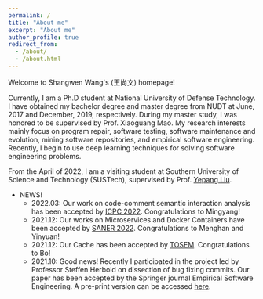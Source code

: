 ```yaml
---
permalink: /
title: "About me"
excerpt: "About me"
author_profile: true
redirect_from: 
  - /about/
  - /about.html
---
```


Welcome to Shangwen Wang's (王尚文) homepage!

Currently, I am a Ph.D student at National University of Defense Technology. I have obtained my bachelor degree and master degree from NUDT at June, 2017 and December, 2019, respectively. During my master study, I was honored to be supervised by Prof. Xiaoguang Mao. My research interests mainly focus on program repair, software testing, software maintenance and evolution, mining software repositories, and empirical software engineering. Recently, I begin to use deep learning techniques for solving software engineering problems.

From the April of 2022, I am a visiting student at Southern University of Science and Technology (SUSTech), supervised by Prof. [Yepang Liu](https://yepangliu.github.io/).

* NEWS!
  * 2022.03: Our work on code-comment semantic interaction analysis has been accepted by [ICPC 2022](https://conf.researchr.org/home/icpc-2022). Congratulations to Mingyang!  
  * 2021.12: Our works on Microservices and Docker Containers have been accepted by [SANER 2022](https://saner2022.uom.gr/index). Congratulations to Menghan and Yinyuan!
  * 2021.12: Our Cache has been accepted by [TOSEM](https://dl.acm.org/journal/tosem). Congratulations to Bo!
  * 2021.10: Good news! Recently I participated in the project led by Professor Steffen Herbold on dissection of bug fixing commits. Our paper has been accepted by the Springer journal Empirical Software Engineering. A pre-print version can be accessed [here](http://arxiv.org/abs/2011.06244).
  
